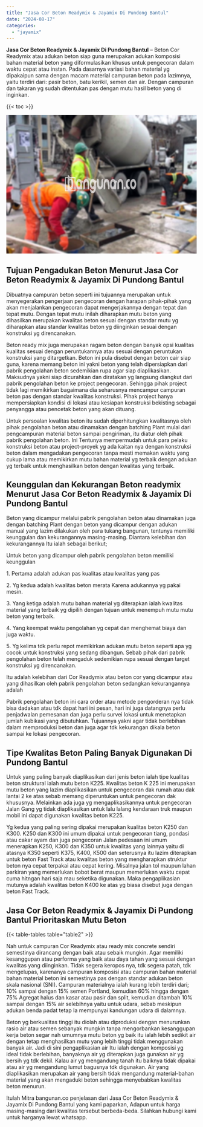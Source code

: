 ```yaml
---
title: "Jasa Cor Beton Readymix & Jayamix Di Pundong Bantul"
date: "2024-08-17"
categories: 
  - "jayamix"
---
```


**Jasa Cor Beton Readymix & Jayamix Di Pundong Bantul** – Beton Cor Readymix atau adukan beton siap guna merupakan adukan komposisi bahan material beton yang diformulasikan khusus untuk pengecoran dalam waktu cepat atau instan. Pada dasarnya variasi bahan material yg dipakaipun sama dengan macam material campuran beton pada lazimnya, yaitu terdiri dari: pasir beton, batu kerikil, semen dan air. Dengan campuran dan takaran yg sudah ditentukan pas dengan mutu hasil beton yang di inginkan.

{{< toc >}}

![Jasa Cor Beton Readymix & Jayamix Di Pundong Bantul](/images/jasa-cor-readymix-22.png)

## Tujuan Pengadukan Beton Menurut Jasa Cor Beton Readymix & Jayamix Di Pundong Bantul

Dibuatnya campuran beton seperti ini tujuannya merupakan untuk menyegerakan pengerjaan pengecoran dengan harapan pihak-pihak yang akan menjalankan pengecoran dapat mengerjakannya dengan tepat dan tepat mutu. Dengan tepat mutu inilah diharapkan mutu beton yang dihasilkan merupakan kwalitas beton sesuai dengan standar mutu yg diharapkan atau standar kwalitas beton yg diinginkan sesuai dengan konstruksi yg direncanakan.

Beton ready mix juga merupakan ragam beton dengan banyak opsi kualitas kualitas sesuai dengan peruntukannya atau sesuai dengan peruntukan konstruksi yang ditargetkan. Beton ini pula disebut dengan beton cair siap guna, karena memang beton ini yakni beton yang telah dipersiapkan dari pabrik pengolahan beton sedemikian rupa agar siap diaplikasikan. Maksudnya yakni siap dicurahkan dan diratakan yg langsung diangkut dari pabrik pengolahan beton ke project pengecoran. Sehingga pihak project tidak lagi memikirkan bagaimana dia seharusnya mencampur campuran beton pas dengan standar kwalitas konstruksi. Pihak project hanya mempersiapkan kondisi di lokasi atau kesiapan konstruksi bekisting sebagai penyangga atau pencetak beton yang akan dituang.

Untuk persoalan kwalitas beton itu sudah diperhitungkan kwalitasnya oleh pihak pengolahan beton atau dinamakan dengan batching Plant mulai dari pengcampuran material beton sampai pengiriman, itu diatur oleh pihak pabrik pengolahan beton. Ini Tentunya mempermudah untuk para pelaku konstruksi beton atau project-proyek yg ada kaitan nya dengan konstruksi beton dalam mengadakan pengecoran tanpa mesti memakan waktu yang cukup lama atau memikirkan mutu bahan material yg terbaik dengan adukan yg terbaik untuk menghasilkan beton dengan kwalitas yang terbaik.

## Keunggulan dan Kekurangan Beton readymix Menurut Jasa Cor Beton Readymix & Jayamix Di Pundong Bantul

Beton yang dicampur melalui pabrik pengolahan beton atau dinamakan juga dengan batching Plant dengan beton yang dicampur dengan adukan manual yang lazim dilakukan oleh para tukang bangunan, tentunya memiliki keunggulan dan kekurangannya masing-masing. Diantara kelebihan dan kekurangannya Itu ialah sebagai berikut;

Untuk beton yang dicampur oleh pabrik pengolahan beton memiliki keunggulan

1\. Pertama adalah adukan pas kualitas atau kwalitas yang pas

2\. Yg kedua adalah kwalitas beton merata Karena adukannya yg pakai mesin.

3\. Yang ketiga adalah mutu bahan material yg diterapkan ialah kwalitas material yang terbaik yg dipilih dengan tujuan untuk menempuh mutu mutu beton yang terbaik.

4\. Yang keempat waktu pengolahan yg cepat dan menghemat biaya dan juga waktu.

5\. Yg kelima tdk perlu repot memikirkan adukan mutu beton seperti apa yg cocok untuk konstruksi yang sedang dibangun. Sebab pihak dari pabrik pengolahan beton telah mengaduk sedemikian rupa sesuai dengan target konstruksi yg direncanakan.

Itu adalah kelebihan dari Cor Readymix atau beton cor yang dicampur atau yang dihasilkan oleh pabrik pengolahan beton sedangkan kekurangannya adalah

Pabrik pengolahan beton ini cara order atau metode pengorderan nya tidak bisa dadakan atau tdk dapat hari ini pesan, hari ini juga datangnya perlu penjadwalan pemesanan dan juga perlu survei lokasi untuk menetapkan jumlah kubikasi yang dibutuhkan. Tujuannya yakni agar tidak berlebihan dalam memproduksi beton dan juga agar tdk kekurangan dikala beton sampai ke lokasi pengecoran.

## Tipe Kwalitas Beton Paling Banyak Digunakan Di Pundong Bantul

Untuk yang paling banyak diaplikasikan dari jenis beton ialah tipe kualitas beton struktural ialah mutu beton K225. Kwalitas beton K 225 ini merupakan mutu beton yang lazim diaplikasikan untuk pengecoran dak rumah atau dak lantai 2 ke atas sebab memang diperuntukan untuk pengecoran dak khususnya. Melainkan ada juga yg mengaplikasikannya untuk pengecoran Jalan Gang yg tidak diaplikasikan untuk lalu lalang kendaraan truk maupun mobil ini dapat digunakan kwalitas beton K225.

Yg kedua yang paling sering dipakai merupakan kualitas beton K250 dan K300. K250 dan K300 ini umum dipakai untuk pengecoran tiang, pondasi atau cakar ayam dan juga pengecoran Jalan pedesaan ini umum menerapkan K250, K300 dan K350 untuk kwalitas yang lainnya yaitu di atasnya K350 seperti K375, K400, K500 dan seterusnya itu lazim diterapkan untuk beton Fast Track atau kwalitas beton yang mengharapkan struktur beton nya cepat terpakai atau cepat kering. Misalnya jalan tol maupun lahan parkiran yang memerlukan bobot berat maupun memerlukan waktu cepat cuma hitngan hari saja mau seketika digunakan. Maka pengaplikasian mutunya adalah kwalitas beton K400 ke atas yg biasa disebut juga dengan beton Fast Track.

## Jasa Cor Beton Readymix & Jayamix Di Pundong Bantul Prioritaskan Mutu Beton

{{< table-tables table="table2" >}}

Nah untuk campuran Cor Readymix atau ready mix concrete sendiri semestinya dirancang dengan baik atau sebaik mungkin. Agar memiliki kesanggupan atau performa yang baik atau daya tahan yang sesuai dengan kwalitas yang diinginkan. Tidak segera keropos nya, tdk segera patah, tdk mengelupas, karenanya campuran komposisi atau campuran bahan material bahan material beton ini semestinya pas dengan standar adukan beton skala nasional (SNI). Campuran materialnya ialah kurang lebih terdiri dari; 10% sampai dengan 15% semen Portland, kemudian 60% hingga dengan 75% Agregat halus dan kasar atau pasir dan split, kemudian ditambah 10% sampai dengan 15% air selebihnya yaitu untuk udara, sebab meskipun adukan benda padat tetap Ia mempunyai kandungan udara di dalamnya.

Beton yg berkualitas tinggi itu diolah atau diproduksi dengan menurunkan rasio air atau semen sebanyak mungkin tanpa mengorbankan kesanggupan kerja beton segar nah umumnya mutu beton yg baik itu ialah lebih sedikit air dengan tetap menghasilkan mutu yang lebih tinggi tidak menggunakan banyak air. Jadi di sini pengaplikasian air Itu ialah dengan komposisi yg ideal tidak berlebihan, banyaknya air yg diterapkan juga gunakan air yg bersih yg tdk dekil. Kalau air yg mengandung tanah itu baiknya tidak dipakai atau air yg mengandung lumut bagusnya tdk digunakan. Air yang diaplikasikan merupakan air yang bersih tidak mengandung material-bahan material yang akan mengaduki beton sehingga menyebabkan kwalitas beton menurun.

Itulah Mitra bangunan.co penjelasan dari Jasa Cor Beton Readymix & Jayamix Di Pundong Bantul yang kami paparkan, Adapun untuk harga masing-masing dari kwalitas tersebut berbeda-beda. Silahkan hubungi kami untuk harganya lewat whatsapp.
